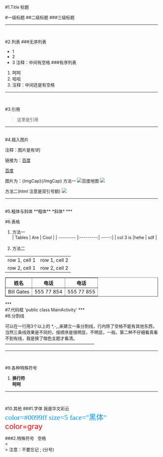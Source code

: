 #1.Title 标题

#一级标题
##二级标题
###三级标题

***
 <br>

#2.列表 
###无序列表
* 1 
* 2
* 3
注释：中间有空格
###有序列表
1. 呵呵
2. 哈哈
3. 注释：中间还是有空格 
***
 <br>

#3.引用
>这里是引用
***
 <br>
#4.插入图片


注释：图片是有!的

链接为：[百度](http://www.baidu.com)

<a href="http://www.baidu.com">
百度</a>


图片为：![](){ImgCap}{/ImgCap}
方法一
![百度地图](http://ugc.qpic.cn/baikepic2/11878/20150212105527-1198394474.jpg/0)
![](http://ugc.qpic.cn/baikepic2/11878/20150212105527-1198394474.jpg/0)

方法二(html 注意是双引号额)
<img src="http://ugc.qpic.cn/baikepic2/11878/20150212105527-1198394474.jpg/0"/>
***
 <br>
#5.粗体与斜体
**粗体**
*斜体*
***
 <br>

#6.表格
1. 方法一<br>
| Tables	| Are		| Cool	|
| --------- |:---------:| -----:|
| col 3 is	|hehe		|	sdf	|
<br> <br>
2. 方法二
<table >
<tr>
<td>row 1, cell 1</td>
<td>row 1, cell 2</td>
</tr>
<tr>
<td>row 2, cell 1</td>
<td>row 2, cell 2</td>
</tr>
</table>

<table border="1">
<tr>
  <th>姓名</th>
  <th>电话</th>
  <th>电话</th>
</tr>
<tr>
  <td>Bill Gates</td>
  <td>555 77 854</td>
  <td>555 77 855</td>
</tr>
</table>
***
 <br>
#7.代码框
'public class MainActivity'
***
 <br>
#8.分割线

可以在一行用3个以上的 *,-,_来建立一条分割线，行内除了空格不能有其他东西，当然三条线效果是不同的，按顺序是很明显，不明显，一般。第二种不仔细看真看不到有线，我是换了暗色主题才看清。<br>
—————————————————————
****
<br>

#9.各种特殊符号
1.  **换行符** <br> <b>呵呵</b>

***
<br>

#10.其他
###1.字体
<font face="楷体">我是华文彩云</font><br>
<font color=#0099ff size=5 face="黑体">color=#0099ff size=5 face="黑体"</font><br>
<font color=red size=5 >color=gray</font>

###2.特殊符号
&nbsp;  空格  <br>
&lt;  
&gt;  注意：不要忘记 ; (分号)